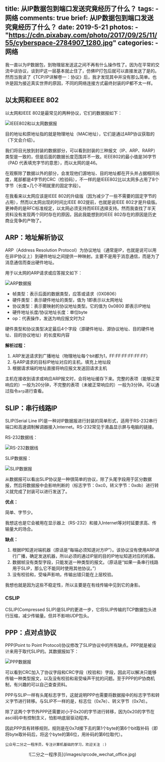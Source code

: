 title: 从IP数据包到端口发送究竟经历了什么？
tags:
    - 网络
comments: true
brief: 从IP数据包到端口发送究竟经历了什么？
date: 2019-5-21
photos:
    - "https://cdn.pixabay.com/photo/2017/09/25/11/55/cyberspace-2784907_1280.jpg"
categories:
    - 网络
---

我一直以为IP数据包，到物理层发送这之间不再有什么操作性了。因为在平常的交流中谈协议，谈到IP这一层基本就止住了，仿佛IP打包后就可以直接发送了是的。然而当我读了《TCP/IP详解卷一：协议》后，我才发现其中并没有那么简单。也许是因为接近真实世界的原因，不同的网络连接方式最终封装的IP都不太一样。

<!-- more -->

## 以太网和IEEE 802

以太网和IEEE 802是最常见的两种协议，它们的数据报如下：

![IEEE802和以太网数据报](IEEE802和以太网数据报.png)

目的地址和原地址指的就是物理地址（MAC地址），它们是通过ARP协议获取的（下文会介绍）。

我们将目光放到封装的数据部分，可以看到封装的三种报文（IP、ARP、RARP）类型是一致的，但是后面的数据长度范围并不一致。IEEE802的最小值是36字节（PAD 代表填充字节的意思），而以太网的是46。

在观察除了数据以外的部分，会发现他们源地址、目的地址都在开头并占据相同长度，尾部都是4字节的CRC（检验码），不一样的是IEEE802比以太网多占用了8个字节（长度+几个不明就里的固定字段）。

在我看来以太网应该是IEEE 802的升级版（因为减少了一些不需要的固定字节的占用），然而以太网出现的时间比IEEE 802提前，也就是说IEEE 802才是升级版。更神奇的是RFC标准规定，以太网必须支持而IEEE选择支持。然而我查找了半天资料没有发现两个同时存在的原因，因此我能想到的IEEE 802存在的原因是历史商业竞争的产物了。

## ARP：地址解析协议

ARP（Address Resolution Protocol）为协议地址（通常是IP，也就是说可以用在非IP协议上）到硬件地址之间提供一种映射。主要不是用于消息通信，而是为了消息通信而查出硬件地址。

用于以太网的ARP请求或应答报文如下：

![ARP数据报](ARP数据报.png)

- 帧类型：表示后面的数据类型，应答或请求（0X0806）
- 硬件类型：表示硬件地址的类型，值为 1即表示以太网地址
- 协议类型：表示要映射的协议地址类型。它的值为 0x0800 即表示IP地址
- 硬件地址长度/协议地址长度：单位byte
- op：代表操作，发送为响应报文时为2

硬件类型和协议类型决定最后4个字段（源硬件地址、源协议地址、目的硬件地址、目的协议地址）的长度和内容

__解析过程：__

1. ARP发送请求到广播地址（物理地址每个bit都为1，FF:FF:FF:FF:FF:FF）
2. 与ARP请求的目标IP地址对应的主机，填充上地址段
3. 根据请求端的地址直接将响应报文发送回请求主机

主机在接收到请求或响应ARP报文时，会将地址缓存下来。完整的表项（能够正常响应的）一般为20分钟，不完整的表项（未被正常响应的）一般为3分钟。可以通过指令`arp`进行查看。

## SLIP：串行线路IP

SLIP(Serial Line IP)是一种对IP数据报进行封装的简单形式，适用于RS-232串行端口和高速调制解调器接入Internet。RS-232常见于液晶显示屏与电脑的链接。

RS-232数据线：

![RS-232数据线](RS-232数据线.jpg)

SLIP数据报：

![SLIP数据报](SLIP数据报.png)

从数据报可以看出SLIP协议是一种很简单的协议，除了头尾字段用于区分数据报，然后将数据报中会影响判断的（标志字节：0xc0，转义字节：0xdb）进行转义就完成了封装可以进行发送了。

__优点：__

简单、字节少。

我想这也是它会被用在显示器上（RS-232）和接入Internet等对时延要求高、传输量大的场合。

__缺点：__

1. 根据IP知道对端机器（原话是“每端必须知道对方IP”）。该协议没有使用ARP进行广播，确定发送机器，所以必须的通过IP层的目的IP地址知道对应的机器。
2. 数据帧没有类型字段，只能发送一种类型的报文。（原话是“如果一条串行线路用于SLIP，那么它不能同时使用其他协议。”）
3. 没有校验和，受噪声影响，传输出错只能在上层校验。

我想也就是因为这些不稳定性，所以主要是在有线传输中见到它的身影。


### CSLIP

CSLIP(Compressed SLIP)是SLIP的更进一步，它将SLIP传输的TCP数据包头进行压缩，减少传输量。但并不影响UDP包头。

## PPP：点对点协议

PPP(Point to Point Protocol)协议修改了SLIP协议中的所有缺点。PPP就是被设计来用于取代SLIP的。其数据报如下：

![PPP数据报](PPP数据报.png)

可以看到CRC加入了协议字段和CRC字段（校验和）字段，因此可以解决只能够传输一种类型报文，以及没有校验和易受噪声干扰的问题。至于PPP的IP协商机制，有兴趣的可以自己查查资料。

PPP与SLIP一样有头尾标志字节，这就说明PPP也需要将数据报中的标志字节和转义字节进行转移。与SLIP不一样的是，标志位（0x7e）、转义字节（0x7d）。

除了这两个字节外PPP还需要对小于0x20的字节进行转移，因为0x20的字节在ascii码中有控制含义，怕影响底层驱动程序。

因此PPP具有转移规则，规则是在0x7d接下去的第1个byte的第6个bit取补码（即将byte取补码后，将这个byte的第6位，用补码的第6位取代）。

    公众号二分之一程序员，专注计算机基础的学习，欢迎关注 :)

<center class="center">![二分之一程序员](/images/qrcode_wechat_office.jpg)</center>